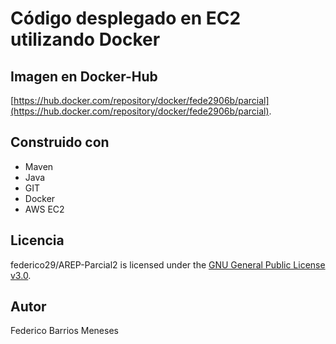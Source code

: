 # Código desplegado en EC2 utilizando Docker
## Imagen en Docker-Hub
[https://hub.docker.com/repository/docker/fede2906b/parcial](https://hub.docker.com/repository/docker/fede2906b/parcial).
## Construido con
- Maven
- Java
- GIT
- Docker
- AWS EC2

## Licencia
federico29/AREP-Parcial2 is licensed under the [GNU General Public License v3.0](https://www.gnu.org/licenses/gpl-3.0.html).

## Autor
Federico Barrios Meneses
